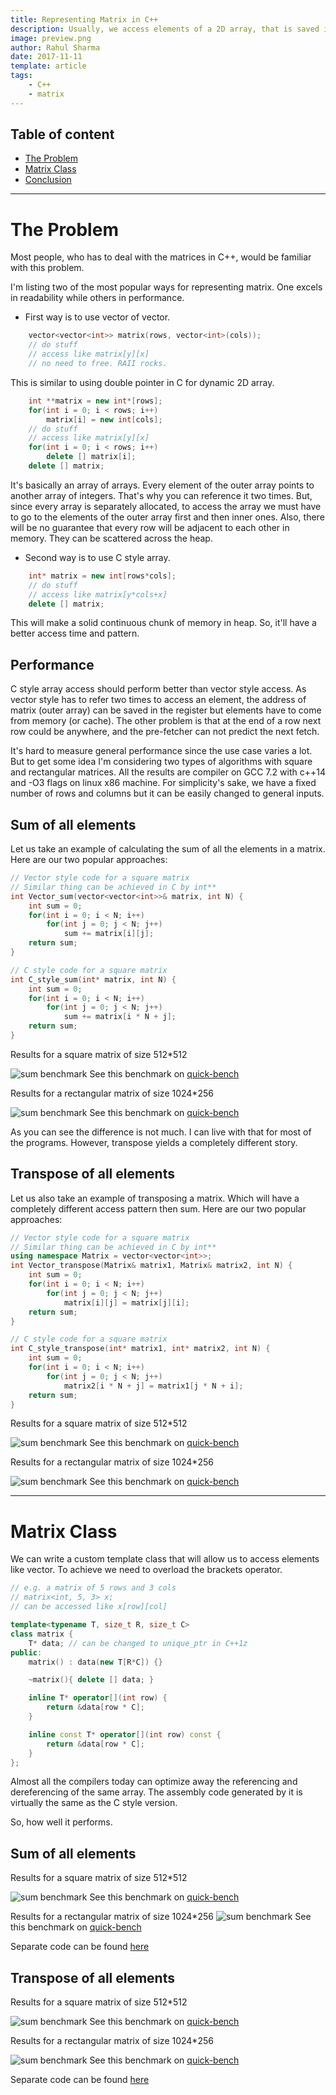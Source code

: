 ```yaml
---
title: Representing Matrix in C++
description: Usually, we access elements of a 2D array, that is saved in a continuous memory like array[row*N+column]. Which is not as readable as array[row][column]. But a vector of vector has performance issues. This article shows an object-oriented way of representing a matrix as a C++ class without losing performance. Quick-Bench charts are included to show the performance gain over various methods.
image: preview.png
author: Rahul Sharma
date: 2017-11-11
template: article
tags: 
    - C++
    - matrix
---
```



Table of content
----------------

*   [The Problem](#the-problem)
*   [Matrix Class](#matrix-class)
*   [Conclusion](#conclusion)

---

<h1 id="the-problem">The Problem</h1>

Most people, who has to deal with the matrices in C++, would be familiar with this problem.

I'm listing two of the most popular ways for representing matrix. One excels in readability while others in performance.

* First way is to use vector of vector.
```cpp
    vector<vector<int>> matrix(rows, vector<int>(cols));
    // do stuff
    // access like matrix[y][x]
    // no need to free. RAII rocks.
```
This is similar to using double pointer in C for dynamic 2D array.
```cpp
    int **matrix = new int*[rows];
    for(int i = 0; i < rows; i++)
        matrix[i] = new int[cols];
    // do stuff
    // access like matrix[y][x]
    for(int i = 0; i < rows; i++)
        delete [] matrix[i];
    delete [] matrix;
```
It's basically an array of arrays. Every element of the outer array points to another array of integers. That's why you can reference it two times. But, since every array is separately allocated, to access the array we must have to go to the elements of the outer array first and then inner ones. Also, there will be no guarantee that every row will be adjacent to each other in memory. They can be scattered across the heap.

* Second way is to use C style array.
```cpp
    int* matrix = new int[rows*cols];
    // do stuff
    // access like matrix[y*cols+x]
    delete [] matrix;
```
This will make a solid continuous chunk of memory in heap. So, it'll have a better access time and pattern.


Performance
-----------

C style array access should perform better than vector style access. As vector style has to refer two times to access an element, the address of matrix (outer array) can be saved in the register but elements have to come from memory (or cache). The other problem is that at the end of a row next row could be anywhere, and the pre-fetcher can not predict the next fetch.

It's hard to measure general performance since the use case varies a lot. But to get some idea I'm considering two types of algorithms with square and rectangular matrices. All the results are compiler on GCC 7.2 with c++14 and -O3 flags on linux x86 machine.
For simplicity's sake, we have a fixed number of rows and columns but it can be easily changed to general inputs.

## Sum of all elements

Let us take an example of calculating the sum of all the elements in a matrix. Here are our two popular approaches:

```cpp
// Vector style code for a square matrix
// Similar thing can be achieved in C by int**
int Vector_sum(vector<vector<int>>& matrix, int N) {
    int sum = 0;
    for(int i = 0; i < N; i++)
        for(int j = 0; j < N; j++)
            sum += matrix[i][j];
    return sum;
}
```

```cpp
// C style code for a square matrix
int C_style_sum(int* matrix, int N) {
    int sum = 0;
    for(int i = 0; i < N; i++)
        for(int j = 0; j < N; j++)
            sum += matrix[i * N + j];
    return sum;
}
```

Results for a square matrix of size 512*512

![sum benchmark](sum_square_1.png)
See this benchmark on <a href="http://quick-bench.com/GXUG06sZDLCrGsOogF5wmd2DOFU" target="_blank">quick-bench</a>

Results for a rectangular matrix of size 1024*256

![sum benchmark](sum_rectangle_1.png)
See this benchmark on <a href="http://quick-bench.com/ekNZpPxwiw4wYtqOV51vPF8CXUo" target="_blank">quick-bench</a>

As you can see the difference is not much. I can live with that for most of the programs. However, transpose yields a completely different story.


## Transpose of all elements

Let us also take an example of transposing a matrix. Which will have a completely different access pattern then sum. Here are our two popular approaches:

```cpp
// Vector style code for a square matrix
// Similar thing can be achieved in C by int**
using namespace Matrix = vector<vector<int>>;
int Vector_transpose(Matrix& matrix1, Matrix& matrix2, int N) {
    int sum = 0;
    for(int i = 0; i < N; i++)
        for(int j = 0; j < N; j++)
            matrix[i][j] = matrix[j][i];
    return sum;
}
```

```cpp
// C style code for a square matrix
int C_style_transpose(int* matrix1, int* matrix2, int N) {
    int sum = 0;
    for(int i = 0; i < N; i++)
        for(int j = 0; j < N; j++)
            matrix2[i * N + j] = matrix1[j * N + i];
    return sum;
}
```

Results for a square matrix of size 512*512

![sum benchmark](transpose_square_1.png)
See this benchmark on <a href="http://quick-bench.com/0DVlD6PAcBQvMmfnjLlJpcSHcls" target="_blank">quick-bench</a>

Results for a rectangular matrix of size 1024*256

![sum benchmark](transpose_rectangle_1.png)
See this benchmark on <a href="http://quick-bench.com/IyZq2RwP_RtZJpC4B8iwTSTSRwI" target="_blank">quick-bench</a>

---

<h1 id="matrix-class">Matrix Class</h1>

We can write a custom template class that will allow us to access elements like vector. To achieve we need to overload the brackets operator.

```cpp
// e.g. a matrix of 5 rows and 3 cols
// matrix<int, 5, 3> x;
// can be accessed like x[row][col]

template<typename T, size_t R, size_t C>
class matrix {
    T* data; // can be changed to unique_ptr in C++1z
public:
    matrix() : data(new T[R*C]) {}

    ~matrix(){ delete [] data; }

    inline T* operator[](int row) {
        return &data[row * C];
    }

    inline const T* operator[](int row) const {
        return &data[row * C];
    }
};

```

Almost all the compilers today can optimize away the referencing and dereferencing of the same array. The assembly code generated by it is virtually the same as the C style version.

So, how well it performs.

## Sum of all elements

Results for a square matrix of size 512*512

![sum benchmark](sum_square_2.png)
See this benchmark on <a href="http://quick-bench.com/UODm6ylUQGqDCGbdxMIUvpqHrcA" target="_blank">quick-bench</a>

Results for a rectangular matrix of size 1024*256
![sum benchmark](sum_rectangle_2.png)
See this benchmark on <a href="http://quick-bench.com/-rGgWT2v0CZsUNbOtoTOCs9ybiE" target="_blank">quick-bench</a>

Separate code can be found <a href="sum.cpp" target="_blank">here</a>

## Transpose of all elements

Results for a square matrix of size 512*512

![sum benchmark](transpose_square_2.png)
See this benchmark on <a href="http://quick-bench.com/VxtU_lR77Fjtm-vo9Vs8CmMDQl4" target="_blank">quick-bench</a>

Results for a rectangular matrix of size 1024*256

![sum benchmark](transpose_rectangle_2.png)
See this benchmark on <a href="http://quick-bench.com/PXQl8uW3Dk1R_pBelXFlFCMRxEY" target="_blank">quick-bench</a>

Separate code can be found <a href="transpose.cpp" target="_blank">here</a>
